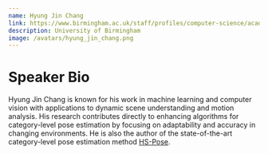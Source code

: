 ```yaml
---
name: Hyung Jin Chang
link: https://www.birmingham.ac.uk/staff/profiles/computer-science/academic-staff/chang-jin-hyung
description: University of Birmingham
image: /avatars/hyung_jin_chang.png
---
```


# Speaker Bio

Hyung Jin Chang is known for his work in machine learning and computer vision with applications to dynamic scene understanding and motion analysis. His research contributes directly to enhancing algorithms for category-level pose estimation by focusing on adaptability and accuracy in changing environments. He is also the author of the state-of-the-art category-level pose estimation method [HS-Pose](https://arxiv.org/abs/2303.15743).
